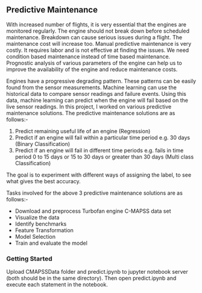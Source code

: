 
## Predictive Maintenance
With increased number of flights, it is very essential that the engines are monitored regularly. 
The engine should not break down before scheduled maintenance. Breakdown can cause serious issues during a flight. 
The maintenance cost will increase too. Manual predictive maintenance is very costly. 
It requires labor and is not effective at finding the issues. 
We need condition based maintenance instead of time based maintenance. 
Prognostic analysis of various parameters of the engine can help us to improve the availability of the engine 
and reduce maintenance costs.

Engines have a progressive degrading pattern. These patterns can be easily found from the sensor measurements. 
Machine learning can use the historical data to compare sensor readings and failure events. 
Using this data, machine learning can predict when the engine will fail based on the live sensor readings. 
In this project, I worked on various predictive maintenance solutions. The predictive maintenance solutions are as follows:-

1) Predict remaining useful life of an engine (Regression)
2) Predict if an engine will fail within a particular time period e.g. 30 days (Binary Classification)
3) Predict if an engine will fail in different time periods e.g. fails in time period 0 to 15 days or 15
to 30 days or greater than 30 days (Multi class Classification)

The goal is to experiment with different ways of assigning the label, to see what gives the best accuracy. 

Tasks involved for the above 3 predictive maintenance solutions are as follows:-

* Download and preprocess Turbofan engine C-MAPSS data set 
* Visualize the data
* Identify benchmarks
* Feature Transformation
* Model Selection
* Train and evaluate the model


### Getting Started
Upload CMAPSSData folder and predict.ipynb to jupyter notebook server (both should be in the same directory). 
Then open predict.ipynb and execute each statement in the notebook.